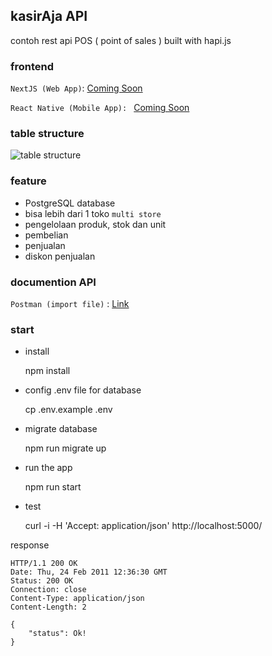 ## kasirAja API
contoh rest api POS ( point of sales ) built with hapi.js

### frontend
`NextJS (Web App)`: [Coming Soon](#)

`React Native (Mobile App): ` [Coming Soon](#)

### table structure
![table structure](https://github.com/ajikamaludin/hapi-kasiraja-api/raw/dev/documents/tables.png)
### feature
- PostgreSQL database
- bisa lebih dari 1 toko `multi store`
- pengelolaan produk, stok dan unit
- pembelian
- penjualan
- diskon penjualan

### documention API
`Postman (import file)` : [Link](#)

### start 
- install

    npm install

- config .env file for database

    cp .env.example .env

- migrate database

    npm run migrate up

- run the app

    npm run start

- test

    curl -i -H 'Accept: application/json' http://localhost:5000/

response

    HTTP/1.1 200 OK
    Date: Thu, 24 Feb 2011 12:36:30 GMT
    Status: 200 OK
    Connection: close
    Content-Type: application/json
    Content-Length: 2

    {
	    "status": Ok!
    }